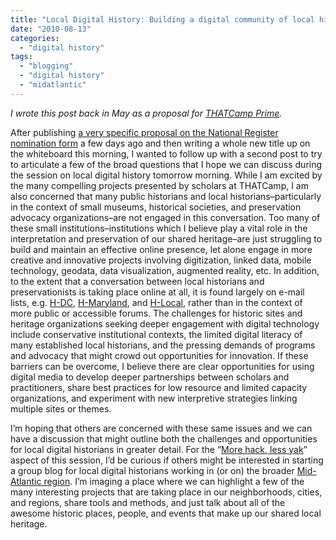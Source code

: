 ```yaml
---
title: "Local Digital History: Building a digital community of local historians and preservationists in the Mid-Atlantic Region"
date: "2010-08-13"
categories: 
  - "digital history"
tags: 
  - "blogging"
  - "digital history"
  - "midatlantic"
---
```


_I wrote this post back in May as a proposal for [THATCamp Prime](http://thatcamp.org/2010/)._

After publishing [a very specific proposal on the National Register nomination form](http://thatcamp.org/2010/reimagining-the-national-register-nomination-form/) a few days ago and then writing a whole new title up on the whiteboard this morning, I wanted to follow up with a second post to try to articulate a few of the broad questions that I hope we can discuss during the session on local digital history tomorrow morning. While I am excited by the many compelling projects presented by scholars at THATCamp, I am also concerned that many public historians and local historians–particularly in the context of small museums, historical societies, and preservation advocacy organizations–are not engaged in this conversation. Too many of these small institutions–institutions which I believe play a vital role in the interpretation and preservation of our shared heritage–are just struggling to build and maintain an effective online presence, let alone engage in more creative and innovative projects involving digitization, linked data, mobile technology, geodata, data visualization, augmented reality, etc. In addition, to the extent that a conversation between local historians and preservationists is taking place online at all, it is found largely on e-mail lists, e.g. [H-DC](http://www.h-net.org/%7Edclist/), [H-Maryland](http://www.h-net.org/%7Emaryland/), and [H-Local](http://www.h-net.org/%7Elocal/), rather than in the context of more public or accessible forums. The challenges for historic sites and heritage organizations seeking deeper engagement with digital technology include conservative institutional contexts, the limited digital literacy of many established local historians, and the pressing demands of programs and advocacy that might crowd out opportunities for innovation. If these barriers can be overcome, I believe there are clear opportunities for using digital media to develop deeper partnerships between scholars and practitioners, share best practices for low resource and limited capacity organizations, and experiment with new interpretive strategies linking multiple sites or themes.

I’m hoping that others are concerned with these same issues and we can have a discussion that might outline both the challenges and opportunities for local digital historians in greater detail. For the “[More hack, less yak](http://twitter.com/digitalhumanist/status/13951336741)” aspect of this session, I’d be curious if others might be interested in starting a group blog for local digital historians working in (or on) the broader [Mid-Atlantic region](http://en.wikipedia.org/wiki/Mid-Atlantic_states). I’m imaging a place where we can highlight a few of the many interesting projects that are taking place in our neighborhoods, cities, and regions, share tools and methods, and just talk about all of the awesome historic places, people, and events that make up our shared local heritage.
